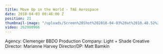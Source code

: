 ```yaml
---
title: Move Up in the World - TAE Aerospace
date: 2018-04-03 00:46:00 Z
position: 21
thumbnail-image: "/uploads/Screen%20Shot%202018-04-03%20at%2010.48.52%20am.png"
video: 262900966
---
```


Agency: Clemenger BBDO
Production Company: Light + Shade
Creative Director: Marianne Harvey
Director/DP: Matt Bamkin 